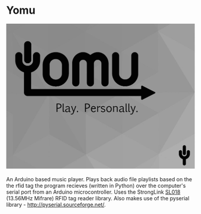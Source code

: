 # Yomu
![](./imgs/Yomu%20Layout.jpg)
<br>
<br>
An Arduino based music player. Plays back audio file playlists based on the the rfid tag the program recieves (written in Python) over the computer's serial port from an Arduino microcontroller. Uses the StrongLink [SL018](http://www.stronglink-rfid.com/en/rfid-modules/sl018.html) (13.56MHz Mifrare) RFID tag reader library. Also makes use of the pyserial library - http://pyserial.sourceforge.net/.
